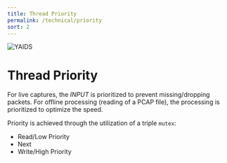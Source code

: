 ```yaml
---
title: Thread Priority
permalink: /technical/priority
sort: 2
---
```

![YAIDS](/yaids.png)
# Thread Priority

For live captures, the *INPUT* is prioritized to prevent missing/dropping packets.
For offline processing (reading of a PCAP file), the processing is prioritized to optimize the speed.

Priority is achieved through the utilization of a triple `mutex`:
 * Read/Low Priority
 * Next
 * Write/High Priority
